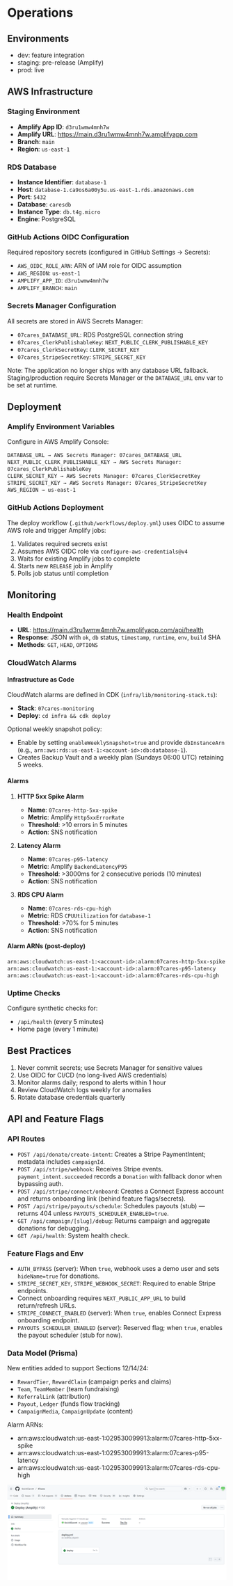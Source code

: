 # Operations

## Environments
- dev: feature integration
- staging: pre-release (Amplify)
- prod: live

## AWS Infrastructure

### Staging Environment
- **Amplify App ID**: `d3ru1wmw4mnh7w`
- **Amplify URL**: https://main.d3ru1wmw4mnh7w.amplifyapp.com
- **Branch**: `main`
- **Region**: `us-east-1`

### RDS Database
- **Instance Identifier**: `database-1`
- **Host**: `database-1.ca9os6a00y5u.us-east-1.rds.amazonaws.com`
- **Port**: `5432`
- **Database**: `caresdb`
- **Instance Type**: `db.t4g.micro`
- **Engine**: PostgreSQL

### GitHub Actions OIDC Configuration
Required repository secrets (configured in GitHub Settings → Secrets):
- `AWS_OIDC_ROLE_ARN`: ARN of IAM role for OIDC assumption
- `AWS_REGION`: `us-east-1`
- `AMPLIFY_APP_ID`: `d3ru1wmw4mnh7w`
- `AMPLIFY_BRANCH`: `main`

### Secrets Manager Configuration
All secrets are stored in AWS Secrets Manager:
- `07cares_DATABASE_URL`: RDS PostgreSQL connection string
- `07cares_ClerkPublishableKey`: `NEXT_PUBLIC_CLERK_PUBLISHABLE_KEY`
- `07cares_ClerkSecretKey`: `CLERK_SECRET_KEY`
- `07cares_StripeSecretKey`: `STRIPE_SECRET_KEY`

Note: The application no longer ships with any database URL fallback. Staging/production require Secrets Manager or the `DATABASE_URL` env var to be set at runtime.

## Deployment

### Amplify Environment Variables
Configure in AWS Amplify Console:
```
DATABASE_URL → AWS Secrets Manager: 07cares_DATABASE_URL
NEXT_PUBLIC_CLERK_PUBLISHABLE_KEY → AWS Secrets Manager: 07cares_ClerkPublishableKey
CLERK_SECRET_KEY → AWS Secrets Manager: 07cares_ClerkSecretKey
STRIPE_SECRET_KEY → AWS Secrets Manager: 07cares_StripeSecretKey
AWS_REGION → us-east-1
```

### GitHub Actions Deployment
The deploy workflow (`.github/workflows/deploy.yml`) uses OIDC to assume AWS role and trigger Amplify jobs:
1. Validates required secrets exist
2. Assumes AWS OIDC role via `configure-aws-credentials@v4`
3. Waits for existing Amplify jobs to complete
4. Starts new `RELEASE` job in Amplify
5. Polls job status until completion

## Monitoring

### Health Endpoint
- **URL**: https://main.d3ru1wmw4mnh7w.amplifyapp.com/api/health
- **Response**: JSON with `ok`, `db` status, `timestamp`, `runtime`, `env`, `build` SHA
- **Methods**: `GET`, `HEAD`, `OPTIONS`

### CloudWatch Alarms

#### Infrastructure as Code
CloudWatch alarms are defined in CDK (`infra/lib/monitoring-stack.ts`):
- **Stack**: `07cares-monitoring`
- **Deploy**: `cd infra && cdk deploy`

Optional weekly snapshot policy:
- Enable by setting `enableWeeklySnapshot=true` and provide `dbInstanceArn` (e.g., `arn:aws:rds:us-east-1:<account-id>:db:database-1`).
- Creates Backup Vault and a weekly plan (Sundays 06:00 UTC) retaining 5 weeks.

#### Alarms

1. **HTTP 5xx Spike Alarm**
   - **Name**: `07cares-http-5xx-spike`
   - **Metric**: Amplify `Http5xxErrorRate`
   - **Threshold**: >10 errors in 5 minutes
   - **Action**: SNS notification

2. **Latency Alarm**
   - **Name**: `07cares-p95-latency`
   - **Metric**: Amplify `BackendLatencyP95`
   - **Threshold**: >3000ms for 2 consecutive periods (10 minutes)
   - **Action**: SNS notification

3. **RDS CPU Alarm**
   - **Name**: `07cares-rds-cpu-high`
   - **Metric**: RDS `CPUUtilization` for `database-1`
   - **Threshold**: >70% for 5 minutes
   - **Action**: SNS notification

#### Alarm ARNs (post-deploy)
```
arn:aws:cloudwatch:us-east-1:<account-id>:alarm:07cares-http-5xx-spike
arn:aws:cloudwatch:us-east-1:<account-id>:alarm:07cares-p95-latency
arn:aws:cloudwatch:us-east-1:<account-id>:alarm:07cares-rds-cpu-high
```

### Uptime Checks
Configure synthetic checks for:
- `/api/health` (every 5 minutes)
- Home page (every 1 minute)

## Best Practices
1. Never commit secrets; use Secrets Manager for sensitive values
2. Use OIDC for CI/CD (no long-lived AWS credentials)
3. Monitor alarms daily; respond to alerts within 1 hour
4. Review CloudWatch logs weekly for anomalies
5. Rotate database credentials quarterly

## API and Feature Flags

### API Routes
- `POST /api/donate/create-intent`: Creates a Stripe PaymentIntent; metadata includes `campaignId`.
- `POST /api/stripe/webhook`: Receives Stripe events. `payment_intent.succeeded` records a `Donation` with fallback donor when bypassing auth.
- `POST /api/stripe/connect/onboard`: Creates a Connect Express account and returns onboarding link (behind feature flags/secrets).
- `POST /api/stripe/payouts/schedule`: Schedules payouts (stub) — returns 404 unless `PAYOUTS_SCHEDULER_ENABLED=true`.
- `GET /api/campaign/[slug]/debug`: Returns campaign and aggregate donations for debugging.
- `GET /api/health`: System health check.

### Feature Flags and Env
- `AUTH_BYPASS` (server): When `true`, webhook uses a demo user and sets `hideName=true` for donations.
- `STRIPE_SECRET_KEY`, `STRIPE_WEBHOOK_SECRET`: Required to enable Stripe endpoints.
- Connect onboarding requires `NEXT_PUBLIC_APP_URL` to build return/refresh URLs.
- `STRIPE_CONNECT_ENABLED` (server): When `true`, enables Connect Express onboarding endpoint.
- `PAYOUTS_SCHEDULER_ENABLED` (server): Reserved flag; when `true`, enables the payout scheduler (stub for now).

### Data Model (Prisma)
New entities added to support Sections 12/14/24:
- `RewardTier`, `RewardClaim` (campaign perks and claims)
- `Team`, `TeamMember` (team fundraising)
- `ReferralLink` (attribution)
- `Payout`, `Ledger` (funds flow tracking)
- `CampaignMedia`, `CampaignUpdate` (content)

Alarm ARNs:
- arn:aws:cloudwatch:us-east-1:029530099913:alarm:07cares-http-5xx-spike
- arn:aws:cloudwatch:us-east-1:029530099913:alarm:07cares-p95-latency
- arn:aws:cloudwatch:us-east-1:029530099913:alarm:07cares-rds-cpu-high

![Deploy (Amplify) success](docs/screenshots/deploy-green.png)

